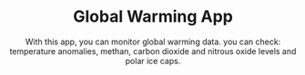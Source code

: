 <h1 align="center">Global Warming App</h1>
<p align="center">With this app, you can monitor global warming data.
    you can check: temperature anomalies, methan, carbon dioxide and nitrous oxide levels and polar ice caps.
</p>